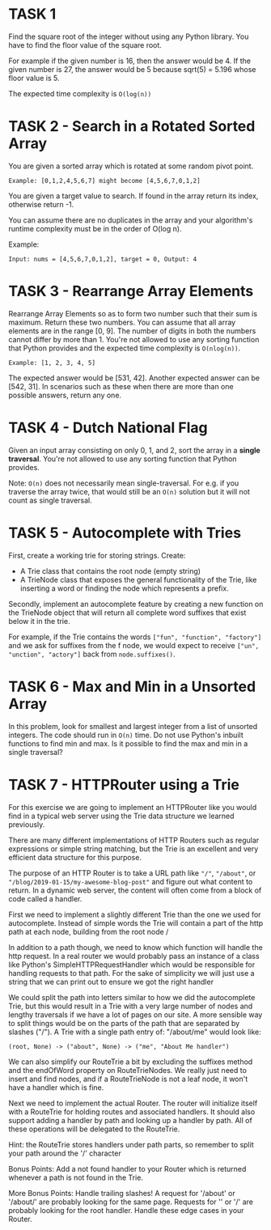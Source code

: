 # TASK 1

Find the square root of the integer without using any Python library. You have to find the floor value of the square root.

For example if the given number is 16, then the answer would be 4.
If the given number is 27, the answer would be 5 because sqrt(5) = 5.196 whose floor value is 5.

The expected time complexity is `O(log(n))`

# TASK 2 - Search in a Rotated Sorted Array

You are given a sorted array which is rotated at some random pivot point.

`Example: [0,1,2,4,5,6,7] might become [4,5,6,7,0,1,2]`

You are given a target value to search. If found in the array return its index, otherwise return -1.

You can assume there are no duplicates in the array and your algorithm's runtime complexity must be in the order of O(log n).

Example:

`Input: nums = [4,5,6,7,0,1,2], target = 0, Output: 4`

# TASK 3 - Rearrange Array Elements

Rearrange Array Elements so as to form two number such that their sum is maximum. Return these two numbers. You can assume that all array elements are in the range [0, 9]. The number of digits in both the numbers cannot differ by more than 1. You're not allowed to use any sorting function that Python provides and the expected time complexity is `O(nlog(n))`.

`Example: [1, 2, 3, 4, 5]`

The expected answer would be [531, 42]. Another expected answer can be [542, 31]. In scenarios such as these when there are more than one possible answers, return any one.

# TASK 4 - Dutch National Flag

Given an input array consisting on only 0, 1, and 2, sort the array in a **single traversal**. You're not allowed to use any sorting function that Python provides.

Note: `O(n)` does not necessarily mean single-traversal. For e.g. if you traverse the array twice, that would still be an `O(n)` solution but it will not count as single traversal.

# TASK 5 - Autocomplete with Tries

First, create a working trie for storing strings. Create:
- A Trie class that contains the root node (empty string)
- A TrieNode class that exposes the general functionality of the Trie, like inserting a word or finding the node which represents a prefix.

Secondly, implement an autocomplete feature by creating a new function on the TrieNode object that will return all complete word suffixes that exist below it in the trie.

For example, if the Trie contains the words `["fun", "function", "factory"]` and we ask for suffixes from the f node, we would expect to receive `["un", "unction", "actory"]` back from `node.suffixes()`.

# TASK 6 - Max and Min in a Unsorted Array

In this problem, look for smallest and largest integer from a list of unsorted integers. The code should run in `O(n)` time. Do not use Python's inbuilt functions to find min and max.
Is it possible to find the max and min in a single traversal?

# TASK 7 - HTTPRouter using a Trie

For this exercise we are going to implement an HTTPRouter like you would find in a typical web server using the Trie data structure we learned previously.

There are many different implementations of HTTP Routers such as regular expressions or simple string matching, but the Trie is an excellent and very efficient data structure for this purpose.

The purpose of an HTTP Router is to take a URL path like `"/"`, `"/about"`, or `"/blog/2019-01-15/my-awesome-blog-post"` and figure out what content to return. In a dynamic web server, the content will often come from a block of code called a handler.

First we need to implement a slightly different Trie than the one we used for autocomplete. Instead of simple words the Trie will contain a part of the http path at each node, building from the root node /

In addition to a path though, we need to know which function will handle the http request. In a real router we would probably pass an instance of a class like Python's SimpleHTTPRequestHandler which would be responsible for handling requests to that path. For the sake of simplicity we will just use a string that we can print out to ensure we got the right handler

We could split the path into letters similar to how we did the autocomplete Trie, but this would result in a Trie with a very large number of nodes and lengthy traversals if we have a lot of pages on our site. A more sensible way to split things would be on the parts of the path that are separated by slashes ("/"). A Trie with a single path entry of: "/about/me" would look like:

`(root, None) -> ("about", None) -> ("me", "About Me handler")`

We can also simplify our RouteTrie a bit by excluding the suffixes method and the endOfWord property on RouteTrieNodes. We really just need to insert and find nodes, and if a RouteTrieNode is not a leaf node, it won't have a handler which is fine.


Next we need to implement the actual Router. The router will initialize itself with a RouteTrie for holding routes and associated handlers. It should also support adding a handler by path and looking up a handler by path. All of these operations will be delegated to the RouteTrie.

Hint: the RouteTrie stores handlers under path parts, so remember to split your path around the '/' character

Bonus Points: Add a not found handler to your Router which is returned whenever a path is not found in the Trie.

More Bonus Points: Handle trailing slashes! A request for '/about' or '/about/' are probably looking for the same page. Requests for '' or '/' are probably looking for the root handler. Handle these edge cases in your Router.

